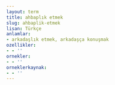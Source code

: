 ```yaml
---
layout: term
title: ahbaplık etmek
slug: ahbaplik-etmek
lisan: Türkçe
anlamlar:
- arkadaşlık etmek, arkadaşça konuşmak
ozellikler:
- - ''
ornekler:
- - ''
orneklerkaynak:
- - ''
---
```

